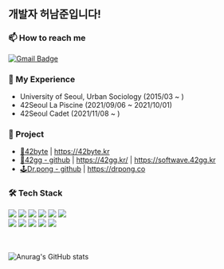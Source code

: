 ## 개발자 허남준입니다!

  
### 📫 How to reach me
[![Gmail Badge](https://img.shields.io/badge/Gmail-D14836?style=for-the-badge&logo=gmail&logoColor=white&link=mailto:namjun1084@gmail.com)](mailto:namjun1084@gmail.com)

### 📖 My Experience
+ University of Seoul, Urban Sociology (2015/03 ~ )
+ 42Seoul La Piscine (2021/09/06 ~ 2021/10/01)
+ 42Seoul Cadet (2021/11/08 ~ )

### 🎯 Project
+ [💬42byte](https://github.com/blind-42/42byte) | https://42byte.kr
+ [🏓42gg - github](https://github.com/42organization/42gg.server.dev) | https://42gg.kr/ | https://softwave.42gg.kr
+ [🕹️Dr.pong - github](https://github.com/Dr-Pong) | https://drpong.co

### 🛠 Tech Stack
<span>
<img src="https://img.shields.io/badge/JAVA-007396?style=for-the-badge&logo=java&logoColor=white">
<img src="https://img.shields.io/badge/spring-6DB33F?style=for-the-badge&logo=spring&logoColor=white">
<img src="https://img.shields.io/badge/spring_boot-6DB33F?style=for-the-badge&logo=spring_boot&logoColor=white">
<img src="https://img.shields.io/badge/spring_security-6DB33F?style=for-the-badge&logo=spring_security&logoColor=white">
<img src="https://img.shields.io/badge/nginx-009639?style=for-the-badge&logo=nginx&logoColor=white">
<img src="https://img.shields.io/badge/nestjs-E0234E?style=for-the-badge&logo=nestjs&logoColor=white">
  
<br/>
<img src="https://img.shields.io/badge/apache_tomcat-F8DC75?style=for-the-badge&logo=apache_tomcat&logoColor=white">
<img src="https://img.shields.io/badge/linux-FCC624?style=for-the-badge&logo=linux&logoColor=black">
<img src="https://img.shields.io/badge/aws-232F3E?style=for-the-badge&logo=aws&logoColor=white">
<img src="https://img.shields.io/badge/mysql-4479A1?style=for-the-badge&logo=mysql&logoColor=white">
<img src="https://img.shields.io/badge/redis-DC382D?style=for-the-badge&logo=redis&logoColor=white">
</span>

<br/>
<br/>
<br/>

![Anurag's GitHub stats](https://github-readme-stats.vercel.app/api?username=nheo9143&show_icons=true&theme=스타일)
